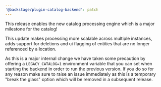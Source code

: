 ```yaml
---
'@backstage/plugin-catalog-backend': patch
---
```


This release enables the new catalog processing engine which is a major milestone for the catalog!

This update makes processing more scalable across multiple instances, adds support for deletions and ui flagging of entities that are no longer referenced by a location.

As this is a major internal change we have taken some precaution by offering a `LEGACY_CATALOG=1` environment variable that you can set when starting the backend in order to run the previous version. If you do so for any reason make sure to raise an issue immediately as this is a temporary "break the glass" option which will be removed in a subsequent release.
